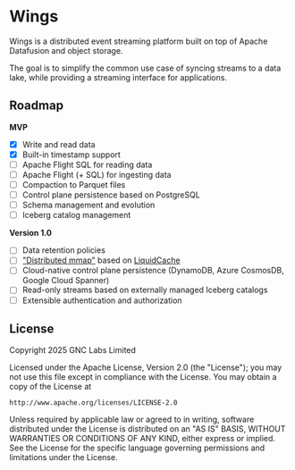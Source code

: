 # Wings

Wings is a distributed event streaming platform built on top of Apache Datafusion and object storage.

The goal is to simplify the common use case of syncing streams to a data lake, while providing a streaming interface for applications.

## Roadmap

**MVP**

 - [x] Write and read data
 - [x] Built-in timestamp support
 - [ ] Apache Flight SQL for reading data
 - [ ] Apache Flight (+ SQL) for ingesting data
 - [ ] Compaction to Parquet files
 - [ ] Control plane persistence based on PostgreSQL
 - [ ] Schema management and evolution
 - [ ] Iceberg catalog management

**Version 1.0**

 - [ ] Data retention policies
 - [ ] ["Distributed mmap"](https://www.warpstream.com/blog/minimizing-s3-api-costs-with-distributed-mmap) based on [LiquidCache](https://github.com/XiangpengHao/liquid-cache)
 - [ ] Cloud-native control plane persistence (DynamoDB, Azure CosmosDB, Google Cloud Spanner)
 - [ ] Read-only streams based on externally managed Iceberg catalogs
 - [ ] Extensible authentication and authorization

## License

Copyright 2025 GNC Labs Limited

Licensed under the Apache License, Version 2.0 (the "License"); you may not use
this file except in compliance with the License. You may obtain a copy of the
License at

    http://www.apache.org/licenses/LICENSE-2.0

Unless required by applicable law or agreed to in writing, software distributed
under the License is distributed on an "AS IS" BASIS, WITHOUT WARRANTIES OR
CONDITIONS OF ANY KIND, either express or implied. See the License for the
specific language governing permissions and limitations under the License.
